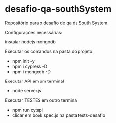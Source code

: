 # desafio-qa-southSystem
Repositório para o desafio de qa da South System.

Configurações necessárias:

Instalar
	nodejs
	mongodb
  
Executar os comandos na pasta do projeto:
- npm init -y
- npm i cypress -D
- npm i mongodb -D

Executar API em um terminal
- node server.js

Executar TESTES em outro terminal

- npm run cy:api
- clicar em book.spec.js na pasta tests-desafio

